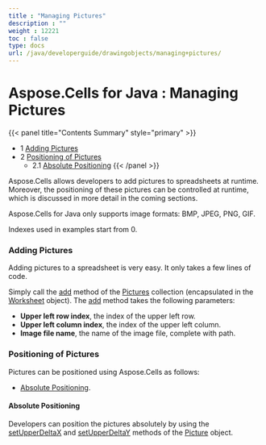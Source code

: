 ```yaml
---
title : "Managing Pictures" 
description : "" 
weight : 12221 
toc : false
type: docs
url: /java/developerguide/drawingobjects/managing+pictures/
---
```


# Aspose.Cells for Java : Managing Pictures



{{< panel title="Contents Summary" style="primary" >}}
*   1 [Adding Pictures](#adding-pictures)
*   2 [Positioning of Pictures](#positioning-of-pictures)
    *   2.1 [Absolute Positioning](#absolute-positioning)
{{< /panel >}}
 

Aspose.Cells allows developers to add pictures to spreadsheets at runtime. Moreover, the positioning of these pictures can be controlled at runtime, which is discussed in more detail in the coming sections.

Aspose.Cells for Java only supports image formats: BMP, JPEG, PNG, GIF.

Indexes used in examples start from 0.

### Adding Pictures

Adding pictures to a spreadsheet is very easy. It only takes a few lines of code.

Simply call the [add](https://apireference.aspose.com/java/cells/com.aspose.cells/picturecollection#add(int,%20int,%20java.lang.String)) method of the [Pictures](https://apireference.aspose.com/java/cells/com.aspose.cells/PictureCollection) collection (encapsulated in the [Worksheet](https://apireference.aspose.com/java/cells/com.aspose.cells/Worksheet) object). The [add](https://apireference.aspose.com/java/cells/com.aspose.cells/picturecollection#add(int,%20int,%20java.lang.String)) method takes the following parameters:

*   **Upper left row index**, the index of the upper left row.
*   **Upper left column index**, the index of the upper left column.
*   **Image file name**, the name of the image file, complete with path.

### Positioning of Pictures

Pictures can be positioned using Aspose.Cells as follows:

*   [Absolute Positioning](https://docs2.aspose.com/cells/java/developerguide/drawingobjects/managing+pictures).

#### Absolute Positioning

Developers can position the pictures absolutely by using the [setUpperDeltaX](https://apireference.aspose.com/java/cells/com.aspose.cells/picture#UpperDeltaX) and [setUpperDeltaY](https://apireference.aspose.com/java/cells/com.aspose.cells/picture#UpperDeltaY) methods of the [Picture](https://apireference.aspose.com/java/cells/com.aspose.cells/Picture) object.

